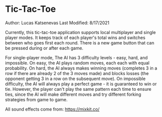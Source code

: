 # Tic-Tac-Toe
Author: Lucas Katsenevas
Last Modified: 8/17/2021

Currently, this tic-tac-toe application supports local multiplayer and single player modes. It keeps track of each player's total wins
and switches between who goes first each round. There is a new game button that can be pressed during or after each game.

For single-player mode, The AI has 3 difficulty levels - easy, hard, and impossible. On easy, the AI plays random moves,
each each with equal probability. On hard, the AI always makes winning moves (completes 3 in a row if there are already
2 of the 3 moves made) and blocks losses (the opponent getting 3 in a row on the subsequent move). On impossible difficulty,
the AI will always play a perfect game - it is guaranteed to win or tie. However, the player can't play the same pattern each
time to ensure ties, since the AI will make different moves and try different forking strategies from game to game.

All sound effects come from: https://mixkit.co/
